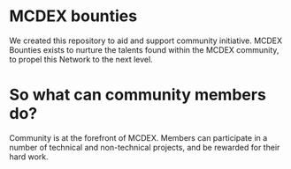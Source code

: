 # MCDEX bounties

We created this repository to aid and support community initiative. MCDEX Bounties exists to nurture the talents found within the MCDEX community, to propel this Network to the next level.

# So what can community members do?
Community is at the forefront of MCDEX. Members can participate in a number of technical and non-technical projects, and be rewarded for their hard work.
